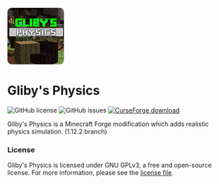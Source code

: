 ![Project Icon](https://raw.githubusercontent.com/Gliby/physics/1.12.2/art/logowithbackground-rounded-small.png?style=for-the-badge&logo=appveyor)
# Gliby's Physics
![GitHub license](https://img.shields.io/github/license/Gliby/physics?style=for-the-badge&logo=appveyor)
![GitHub issues](https://img.shields.io/github/issues/Gliby/physics?style=for-the-badge&logo=appveyor)
[![CurseForge download](http://cf.way2muchnoise.eu/full_298126_downloads.svg?badge_style=for_the_badge)](https://www.curseforge.com/minecraft/mc-mods/glibys-physics)

Gliby's Physics is a Minecraft Forge modification which adds realistic physics simulation. (1.12.2 branch)


### License

Gliby's Physics is licensed under GNU GPLv3, a free and open-source license. For more information, please see the [license file](https://github.com/Gliby/physics/blob/1.12.2/LICENSE).
